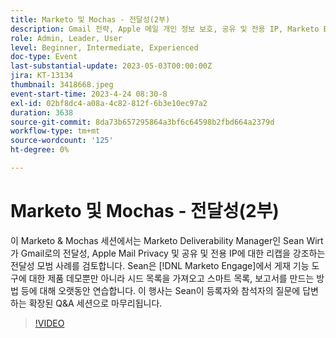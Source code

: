 ```yaml
---
title: Marketo 및 Mochas - 전달성(2부)
description: Gmail 전략, Apple 메일 개인 정보 보호, 공유 및 전용 IP, Marketo Engage의 게재 기능 도구에 대한 세부 데모, 시드 목록, 스마트 목록 및 보고서를 포함하여 Marketo 게재 기능 관리자인 Sean Wirt를 통해 이메일 게재 기능 모범 사례를 살펴보십시오.
role: Admin, Leader, User
level: Beginner, Intermediate, Experienced
doc-type: Event
last-substantial-update: 2023-05-03T00:00:00Z
jira: KT-13134
thumbnail: 3418668.jpeg
event-start-time: 2023-4-24 08:30-8
exl-id: 02bf8dc4-a08a-4c82-812f-6b3e10ec97a2
duration: 3638
source-git-commit: 8da73b657295864a3bf6c64598b2fbd664a2379d
workflow-type: tm+mt
source-wordcount: '125'
ht-degree: 0%

---
```


# Marketo 및 Mochas - 전달성(2부)

이 Marketo &amp; Mochas 세션에서는 Marketo Deliverability Manager인 Sean Wirt가 Gmail로의 전달성, Apple Mail Privacy 및 공유 및 전용 IP에 대한 리캡을 강조하는 전달성 모범 사례를 검토합니다. Sean은 [!DNL Marketo Engage]에서 게재 기능 도구에 대한 제품 데모뿐만 아니라 시드 목록을 가져오고 스마트 목록, 보고서를 만드는 방법 등에 대해 오랫동안 연습합니다. 이 행사는 Sean이 등록자와 참석자의 질문에 답변하는 확장된 Q&amp;A 세션으로 마무리됩니다.

>[!VIDEO](https://video.tv.adobe.com/v/3418668/?learn=on)
